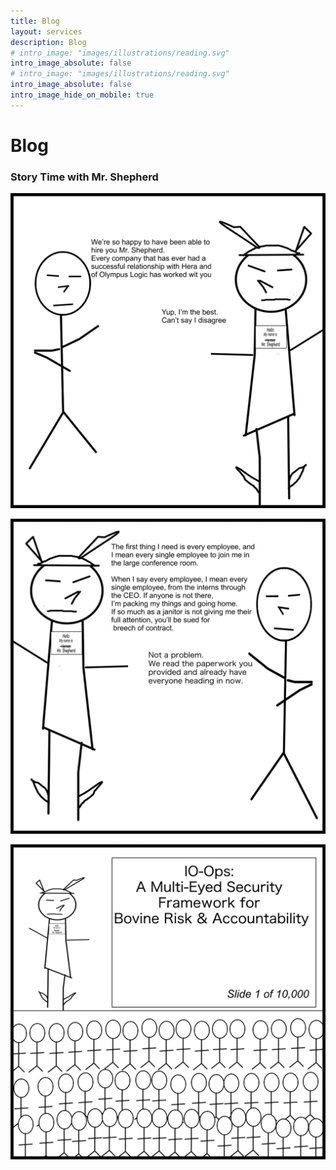```yaml
---
title: Blog
layout: services
description: Blog
# intro_image: "images/illustrations/reading.svg"
intro_image_absolute: false
# intro_image: "images/illustrations/reading.svg"
intro_image_absolute: false
intro_image_hide_on_mobile: true
---
```


# Blog

### Story Time with Mr. Shepherd

<span class = 'blog'>
<img class = 'comic' src='/assets/cartoon/015/015-01.jpg'> <br />

<img class = 'comic' src='/assets/cartoon/015/015-02.jpg'>  <br />

<img class = 'comic' src='/assets/cartoon/015/015-03.jpg'> 




